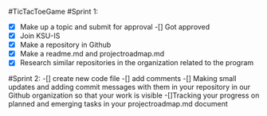 #TicTacToeGame
#Sprint 1:
-[x] Make up a topic and submit for approval
-[] Got approved
-[x] Join KSU-IS
-[x] Make a repository in Github
-[x] Make a readme.md and projectroadmap.md
-[x] Research similar repositories in the organization related to the program

#Sprint 2:
-[] create new code file 
-[] add comments
-[] Making small updates and adding commit messages with them in your repository in our Github organization so that your work is visible
-[]Tracking your progress on planned and emerging tasks in your projectroadmap.md document
